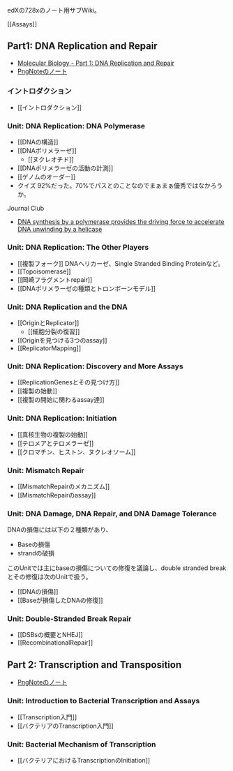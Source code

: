 edXの728xのノート用サブWiki。

[[Assays]]

## Part1: DNA Replication and Repair

- [Molecular Biology - Part 1: DNA Replication and Repair](https://www.edx.org/course/molecular-biology-part-1-dna-replication-and-repair)
- [PngNoteのノート](https://karino2.github.io/ImageGallery/MolecularBiology728x.html)

### イントロダクション

- [[イントロダクション]]

### Unit: DNA Replication: DNA Polymerase

- [[DNAの構造]]
- [[DNAポリメラーゼ]]
  - [[ヌクレオチド]]
- [[DNAポリメラーゼの活動の計測]]
- [[ゲノムのオーダー]]
- クイズ 92%だった。70%でパスとのことなのでまぁまぁ優秀ではなかろうか。

 Journal Club
- [DNA synthesis by a polymerase provides the driving force to accelerate DNA unwinding by a helicase](https://www.ncbi.nlm.nih.gov/pmc/articles/PMC1563444/)

### Unit: DNA Replication: The Other Players

- [[複製フォーク]]  DNAヘリカーゼ、Single Stranded Binding Proteinなど。
- [[Topoisomerase]]
- [[岡崎フラグメントrepair]]
- [[DNAポリメラーゼの種類とトロンボーンモデル]]

### Unit: DNA Replication and the DNA

- [[OriginとReplicator]]
  - [[細胞分裂の復習]]
- [[Originを見つける3つのassay]]
- [[ReplicatorMapping]]

### Unit: DNA Replication: Discovery and More Assays

- [[ReplicationGenesとその見つけ方]]
- [[複製の始動]]
- [[複製の開始に関わるassay達]]

### Unit: DNA Replication: Initiation

- [[真核生物の複製の始動]]
- [[テロメアとテロメラーゼ]]
- [[クロマチン、ヒストン、ヌクレオソーム]]

### Unit: Mismatch Repair

- [[MismatchRepairのメカニズム]]
- [[MismatchRepairのassay]]

### Unit: DNA Damage, DNA Repair, and DNA Damage Tolerance

DNAの損傷には以下の２種類があり、

- Baseの損傷
- strandの破損

このUnitでは主にbaseの損傷についての修復を議論し、double stranded breakとその修復は次のUnitで扱う。

- [[DNAの損傷]]
- [[Baseが損傷したDNAの修復]]

### Unit: Double-Stranded Break Repair

- [[DSBsの概要とNHEJ]]
- [[RecombinationalRepair]]

## Part 2: Transcription and Transposition

- [PngNoteのノート](https://karino2.github.io/ImageGallery/MolecularBiology728x2.html#lg=1&slide=0)

### Unit:  Introduction to Bacterial Transcription and Assays

- [[Transcription入門]]
- [[バクテリアのTranscription入門]]

### Unit: Bacterial Mechanism of Transcription

- [[バクテリアにおけるTranscriptionのInitiation]]
